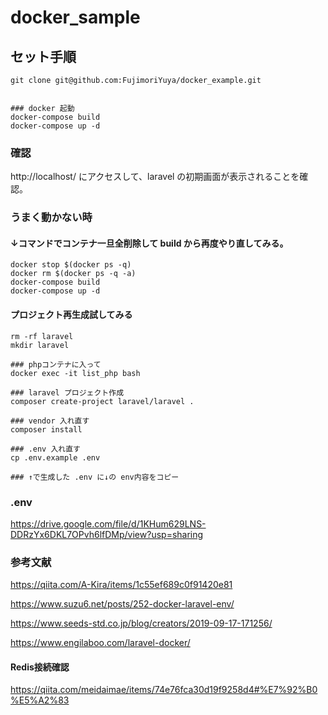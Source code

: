# docker_sample

## セット手順

```
git clone git@github.com:FujimoriYuya/docker_example.git


### docker 起動
docker-compose build
docker-compose up -d
```

### 確認

http://localhost/ にアクセスして、laravel の初期画面が表示されることを確認。

### うまく動かない時

#### ↓コマンドでコンテナ一旦全削除して build から再度やり直してみる。
```
docker stop $(docker ps -q)
docker rm $(docker ps -q -a)
docker-compose build
docker-compose up -d
```

#### プロジェクト再生成試してみる
```
rm -rf laravel
mkdir laravel

### phpコンテナに入って
docker exec -it list_php bash

### laravel プロジェクト作成
composer create-project laravel/laravel .

### vendor 入れ直す
composer install

### .env 入れ直す 
cp .env.example .env

### ↑で生成した .env に↓の env内容をコピー

```

### .env

https://drive.google.com/file/d/1KHum629LNS-DDRzYx6DKL7OPvh6lfDMp/view?usp=sharing

### 参考文献

https://qiita.com/A-Kira/items/1c55ef689c0f91420e81

https://www.suzu6.net/posts/252-docker-laravel-env/

https://www.seeds-std.co.jp/blog/creators/2019-09-17-171256/

https://www.engilaboo.com/laravel-docker/

#### Redis接続確認
https://qiita.com/meidaimae/items/74e76fca30d19f9258d4#%E7%92%B0%E5%A2%83